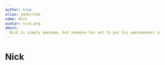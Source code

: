 ```yaml
---
author: true
alias: yankcrime
name: Nick
avatar: nick.png
about:
  Nick is simply awesome, but someone has yet to put his awesomeness into a brief and meaningful summary.
---
```


# Nick

<Author :author="$page.frontmatter" />
